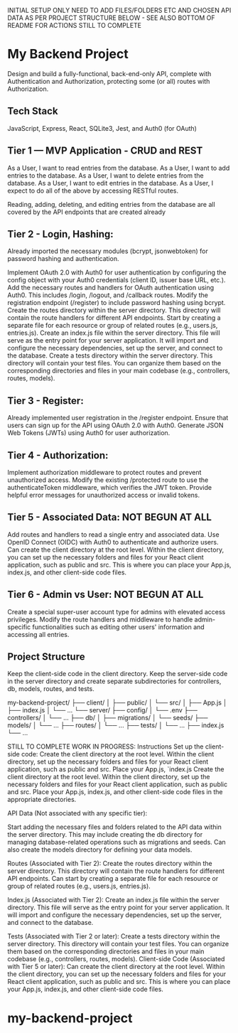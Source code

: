 INITIAL SETUP ONLY NEED TO ADD FILES/FOLDERS ETC AND CHOSEN API DATA AS PER PROJECT STRUCTURE BELOW - SEE ALSO BOTTOM OF README FOR ACTIONS STILL TO COMPLETE

# My Backend Project

Design and build a fully-functional, back-end-only API, complete with Authentication and Authorization, protecting some (or all) routes with Authorization.

## Tech Stack

JavaScript, Express, React, SQLite3, Jest, and Auth0 (for OAuth)

## Tier 1 — MVP Application - CRUD and REST

As a User, I want to read entries from the database.
As a User, I want to add entries to the database.
As a User, I want to delete entries from the database.
As a User, I want to edit entries in the database.
As a User, I expect to do all of the above by accessing RESTful routes.

Reading, adding, deleting, and editing entries from the database are all covered by the API endpoints that are created already

## Tier 2 - Login, Hashing:

Already imported the necessary modules (bcrypt, jsonwebtoken) for password hashing and authentication.

Implement OAuth 2.0 with Auth0 for user authentication by configuring the config object with your Auth0 credentials (client ID, issuer base URL, etc.).
Add the necessary routes and handlers for OAuth authentication using Auth0. This includes /login, /logout, and /callback routes.
Modify the registration endpoint (/register) to include password hashing using bcrypt.
Create the routes directory within the server directory. This directory will contain the route handlers for different API endpoints. Start by creating a separate file for each resource or group of related routes (e.g., users.js, entries.js).
Create an index.js file within the server directory. This file will serve as the entry point for your server application. It will import and configure the necessary dependencies, set up the server, and connect to the database.
Create a tests directory within the server directory. This directory will contain your test files. You can organize them based on the corresponding directories and files in your main codebase (e.g., controllers, routes, models).

## Tier 3 - Register:

Already implemented user registration in the /register endpoint.
Ensure that users can sign up for the API using OAuth 2.0 with Auth0.
Generate JSON Web Tokens (JWTs) using Auth0 for user authorization.

## Tier 4 - Authorization:

Implement authorization middleware to protect routes and prevent unauthorized access.
Modify the existing /protected route to use the authenticateToken middleware, which verifies the JWT token.
Provide helpful error messages for unauthorized access or invalid tokens.

## Tier 5 - Associated Data: NOT BEGUN AT ALL

Add routes and handlers to read a single entry and associated data.
Use OpenID Connect (OIDC) with Auth0 to authenticate and authorize users.
Can create the client directory at the root level. Within the client directory, you can set up the necessary folders and files for your React client application, such as public and src. This is where you can place your App.js, index.js, and other client-side code files.

## Tier 6 - Admin vs User: NOT BEGUN AT ALL

Create a special super-user account type for admins with elevated access privileges.
Modify the route handlers and middleware to handle admin-specific functionalities such as editing other users' information and accessing all entries.

## Project Structure

Keep the client-side code in the client directory.
Keep the server-side code in the server directory and create separate subdirectories for controllers, db, models, routes, and tests.

my-backend-project/
├── client/
│ ├── public/
│ └── src/
│ ├── App.js
│ ├── index.js
│ └── ...
└── server/
├── config/
│ └── .env
├── controllers/
│ └── ...
├── db/
│ ├── migrations/
│ └── seeds/
├── models/
│ └── ...
├── routes/
│ └── ...
├── tests/
│ └── ...
├── index.js
└── ...

STILL TO COMPLETE WORK IN PROGRESS:
Instructions
Set up the client-side code:
Create the client directory at the root level.
Within the client directory, set up the necessary folders and files for your React client application, such as public and src.
Place your App.js, `index.js
Create the client directory at the root level.
Within the client directory, set up the necessary folders and files for your React client application, such as public and src.
Place your App.js, index.js, and other client-side code files in the appropriate directories.

API Data (Not associated with any specific tier):

Start adding the necessary files and folders related to the API data within the server directory. This may include creating the db directory for managing database-related operations such as migrations and seeds. Can also create the models directory for defining your data models.

Routes (Associated with Tier 2):
Create the routes directory within the server directory. This directory will contain the route handlers for different API endpoints. Can start by creating a separate file for each resource or group of related routes (e.g., users.js, entries.js).

Index.js (Associated with Tier 2):
Create an index.js file within the server directory. This file will serve as the entry point for your server application. It will import and configure the necessary dependencies, set up the server, and connect to the database.

Tests (Associated with Tier 2 or later):
Create a tests directory within the server directory. This directory will contain your test files. You can organize them based on the corresponding directories and files in your main codebase (e.g., controllers, routes, models).
Client-side Code (Associated with Tier 5 or later):
Can create the client directory at the root level. Within the client directory, you can set up the necessary folders and files for your React client application, such as public and src. This is where you can place your App.js, index.js, and other client-side code files.

# my-backend-project
